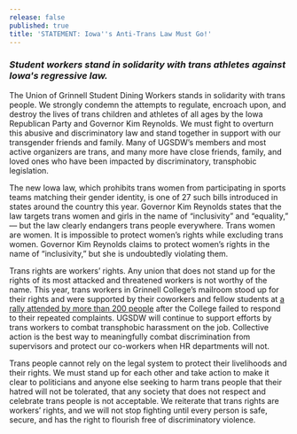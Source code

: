 ```yaml
---
release: false
published: true
title: 'STATEMENT: Iowa''s Anti-Trans Law Must Go!'
---
```

### *Student workers stand in solidarity with trans athletes against Iowa's regressive law.*

The Union of Grinnell Student Dining Workers stands in solidarity with trans people. We strongly condemn the attempts to regulate, encroach upon, and destroy the lives of trans children and athletes of all ages by the Iowa Republican Party and Governor Kim Reynolds. We must fight to overturn this abusive and discriminatory law and stand together in support with our transgender friends and family. Many of UGSDW’s members and most active organizers are trans, and many more have close friends, family, and loved ones who have been impacted by discriminatory, transphobic legislation. 
 
The new Iowa law, which prohibits trans women from participating in sports teams matching their gender identity, is one of 27 such bills introduced in states around the country this year. Governor Kim Reynolds states that the law targets trans women and girls in the name of “inclusivity” and “equality,” — but the law clearly endangers trans people everywhere. Trans women are women. It is impossible to protect women’s rights while excluding trans women. Governor Kim Reynolds claims to protect women’s rights in the name of “inclusivity,” but she is undoubtedly violating them. 

Trans rights are workers’ rights. Any union that does not stand up for the rights of its most attacked and threatened workers is not worthy of the name. This year, trans workers in Grinnell College’s mailroom stood up for their rights and were supported by their coworkers and fellow students at [a rally attended by more than 200 people](https://www.ugsdw.org/2021/10/07/mailroom-workers-demand-end-to-toxic-work-environment/) after the College failed to respond to their repeated complaints. UGSDW will continue to support efforts by trans workers to combat transphobic harassment on the job. Collective action is the best way to meaningfully combat discrimination from supervisors and protect our co-workers when HR departments will not. 
 
Trans people cannot rely on the legal system to protect their livelihoods and their rights. We must stand up for each other and take action to make it clear to politicians and anyone else seeking to harm trans people that their hatred will not be tolerated, that any society that does not respect and celebrate trans people is not acceptable. We reiterate that trans rights are workers’ rights, and we will not stop fighting until every person is safe, secure, and has the right to flourish free of discriminatory violence.

